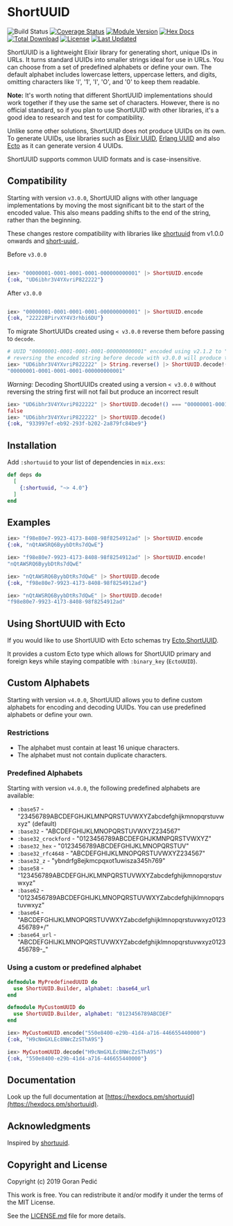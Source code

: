 # ShortUUID

![Build Status](https://github.com/gpedic/ex_shortuuid/actions/workflows/ci.yml/badge.svg?branch=master)
[![Coverage Status](https://coveralls.io/repos/github/gpedic/ex_shortuuid/badge.svg)](https://coveralls.io/github/gpedic/ex_shortuuid)
[![Module Version](https://img.shields.io/hexpm/v/shortuuid.svg)](https://hex.pm/packages/shortuuid)
[![Hex Docs](https://img.shields.io/badge/hex-docs-lightgreen.svg)](https://hexdocs.pm/shortuuid/)
[![Total Download](https://img.shields.io/hexpm/dt/shortuuid.svg)](https://hex.pm/packages/shortuuid)
[![License](https://img.shields.io/hexpm/l/shortuuid.svg)](https://github.com/gpedic/ex_shortuuid/blob/master/LICENSE.md)
[![Last Updated](https://img.shields.io/github/last-commit/gpedic/shortuuid.svg)](https://github.com/gpedic/ex_shortuuid/commits/master)

<!-- MDOC !-->

ShortUUID is a lightweight Elixir library for generating short, unique IDs in URLs. It turns standard UUIDs into smaller strings ideal for use in URLs.
You can choose from a set of predefined alphabets or define your own. The default alphabet includes lowercase letters, uppercase letters, and digits, omitting characters like 'l', '1', 'I', 'O', and '0' to keep them readable.

**Note:** It's worth noting that different ShortUUID implementations should work together if they use the same set of characters. However, there is no official standard, so if you plan to use ShortUUID with other libraries, it's a good idea to research and test for compatibility.

Unlike some other solutions, ShortUUID does not produce UUIDs on its own. To generate UUIDs, use libraries such as
[Elixir UUID](https://github.com/zyro/elixir-uuid), [Erlang UUID](https://github.com/okeuday/uuid) and also [Ecto](https://hexdocs.pm/ecto/Ecto.UUID.html) as it can generate version 4 UUIDs.

ShortUUID supports common UUID formats and is case-insensitive.

## Compatibility

Starting with version `v3.0.0`, ShortUUID aligns with other language implementations by moving the most significant bit to the start of the encoded value. This also means padding shifts to the end of the string, rather than the beginning.

These changes restore compatibility with libraries like [shortuuid](https://github.com/skorokithakis/shortuuid) from v1.0.0 onwards and [short-uuid
](https://github.com/oculus42/short-uuid).

Before `v3.0.0`
```elixir

iex> "00000001-0001-0001-0001-000000000001" |> ShortUUID.encode
{:ok, "UD6ibhr3V4YXvriP822222"}

```

After `v3.0.0`
```elixir

iex> "00000001-0001-0001-0001-000000000001" |> ShortUUID.encode
{:ok, "222228PirvXY4V3rhbi6DU"}

```

To migrate ShortUUIDs created using `< v3.0.0` reverse them before passing to `decode`.

```elixir
# UUID "00000001-0001-0001-0001-000000000001" encoded using v2.1.2 to "UD6ibhr3V4YXvriP822222"
# reversing the encoded string before decode with v3.0.0 will produce the correct result
iex> "UD6ibhr3V4YXvriP822222" |> String.reverse() |> ShortUUID.decode!()
"00000001-0001-0001-0001-000000000001"
```

*Warning:* Decoding ShortUUIDs created using a version `< v3.0.0` without reversing the string first will not fail but produce an incorrect result

```elixir
iex> "UD6ibhr3V4YXvriP822222" |> ShortUUID.decode!() === "00000001-0001-0001-0001-000000000001"
false
iex> "UD6ibhr3V4YXvriP822222" |> ShortUUID.decode()
{:ok, "933997ef-eb92-293f-b202-2a879fc84be9"}
```

## Installation

Add `:shortuuid` to your list of dependencies in `mix.exs`:

```elixir
def deps do
  [
    {:shortuuid, "~> 4.0"}
  ]
end
```

## Examples

```elixir
iex> "f98e80e7-9923-4173-8408-98f8254912ad" |> ShortUUID.encode
{:ok, "nQtAWSRQ6ByybDtRs7dQwE"}

iex> "f98e80e7-9923-4173-8408-98f8254912ad" |> ShortUUID.encode!
"nQtAWSRQ6ByybDtRs7dQwE"

iex> "nQtAWSRQ6ByybDtRs7dQwE" |> ShortUUID.decode
{:ok, "f98e80e7-9923-4173-8408-98f8254912ad"}

iex> "nQtAWSRQ6ByybDtRs7dQwE" |> ShortUUID.decode!
"f98e80e7-9923-4173-8408-98f8254912ad"
```

## Using ShortUUID with Ecto

If you would like to use ShortUUID with Ecto schemas try [Ecto.ShortUUID](https://github.com/gpedic/ecto_shortuuid).

It provides a custom Ecto type which allows for ShortUUID primary and foreign keys while staying compatible with `:binary_key` (`EctoUUID`).

## Custom Alphabets

Starting with version `v4.0.0`, ShortUUID allows you to define custom alphabets for encoding and decoding UUIDs. You can use predefined alphabets or define your own.

### Restrictions

- The alphabet must contain at least 16 unique characters.
- The alphabet must not contain duplicate characters.

### Predefined Alphabets

Starting with version `v4.0.0`, the following predefined alphabets are available:

- `:base57` - "23456789ABCDEFGHJKLMNPQRSTUVWXYZabcdefghijkmnopqrstuvwxyz" (default)
- `:base32` - "ABCDEFGHIJKLMNOPQRSTUVWXYZ234567"
- `:base32_crockford` - "0123456789ABCDEFGHJKMNPQRSTVWXYZ"
- `:base32_hex` - "0123456789ABCDEFGHIJKLMNOPQRSTUV"
- `:base32_rfc4648` - "ABCDEFGHIJKLMNOPQRSTUVWXYZ234567"
- `:base32_z` - "ybndrfg8ejkmcpqxot1uwisza345h769"
- `:base58` - "123456789ABCDEFGHJKLMNPQRSTUVWXYZabcdefghijkmnopqrstuvwxyz"
- `:base62` - "0123456789ABCDEFGHIJKLMNOPQRSTUVWXYZabcdefghijklmnopqrstuvwxyz"
- `:base64` - "ABCDEFGHIJKLMNOPQRSTUVWXYZabcdefghijklmnopqrstuvwxyz0123456789+/"
- `:base64_url` - "ABCDEFGHIJKLMNOPQRSTUVWXYZabcdefghijklmnopqrstuvwxyz0123456789-_"

### Using a custom or predefined alphabet

```elixir
defmodule MyPredefinedUUID do
  use ShortUUID.Builder, alphabet: :base64_url
end

defmodule MyCustomUUID do
  use ShortUUID.Builder, alphabet: "0123456789ABCDEF"
end

iex> MyCustomUUID.encode("550e8400-e29b-41d4-a716-446655440000")
{:ok, "H9cNmGXLEc8NWcZzSThA9S"}

iex> MyCustomUUID.decode("H9cNmGXLEc8NWcZzSThA9S")
{:ok, "550e8400-e29b-41d4-a716-446655440000"}
```

## Documentation

Look up the full documentation at [https://hexdocs.pm/shortuuid](https://hexdocs.pm/shortuuid).

## Acknowledgments

Inspired by [shortuuid](https://github.com/skorokithakis/shortuuid).

## Copyright and License

Copyright (c) 2019 Goran Pedić

This work is free. You can redistribute it and/or modify it under the
terms of the MIT License. 

See the [LICENSE.md](./LICENSE.md) file for more details.